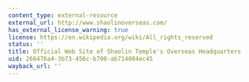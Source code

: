 ```yaml
---
content_type: external-resource
external_url: http://www.shaolinoverseas.com/
has_external_license_warning: true
license: https://en.wikipedia.org/wiki/All_rights_reserved
status: ''
title: Official Web Site of Shaolin Temple's Overseas Headquarters
uid: 266476a4-3b73-456c-b700-ab714084ec45
wayback_url: ''
---
```

